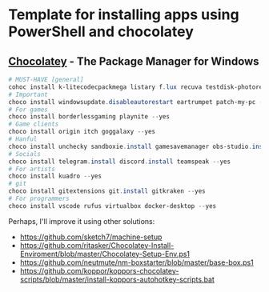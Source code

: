 # Template for installing apps using PowerShell and chocolatey

## [Chocolatey](https://chocolatey.org/install) - The Package Manager for Windows

```powershell
# MUST-HAVE [general]
cohoc install k-litecodecpackmega listary f.lux recuva testdisk-photorec cloneapp sysinternals --yes
# Important
choco install windowsupdate.disableautorestart eartrumpet patch-my-pc --yes
# For games
choco install borderlessgaming playnite --yes
# Game clients
choco install origin itch goggalaxy --yes
# Hanful
choco install unchecky sandboxie.install gamesavemanager obs-studio.install dropit.install sharex streamlabs-obs powertoys fileoptimizer defraggler ultradefrag hwinfo.install pushbullet pdfxchangeeditor anydesk.install mpc-hc sumo dumo rssowl produkey.install drawio carnac virustotaluploader strokesplus.install prey -yes\
# Socials
choco install telegram.install discord.install teamspeak --yes
# For artists
choco install kuadro --yes
# git
choco install gitextensions git.install gitkraken --yes
# For programmers
choco install vscode rufus virtualbox docker-desktop --yes
```

Perhaps, I'll improve it using other solutions:

* https://github.com/sketch7/machine-setup
* https://github.com/ritasker/Chocolatey-Install-Enviroment/blob/master/Chocolatey-Setup-Env.ps1
* https://github.com/neutmute/nm-boxstarter/blob/master/base-box.ps1
* https://github.com/koppor/koppors-chocolatey-scripts/blob/master/install-koppors-autohotkey-scripts.bat